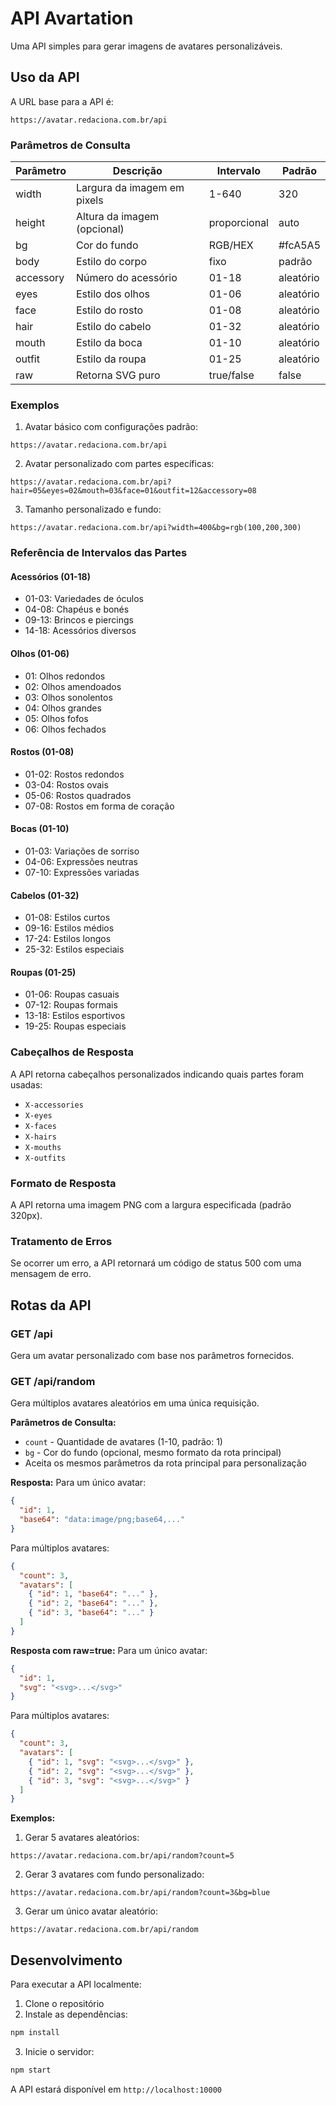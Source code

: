 # API Avartation

Uma API simples para gerar imagens de avatares personalizáveis.

## Uso da API

A URL base para a API é:
```
https://avatar.redaciona.com.br/api
```

### Parâmetros de Consulta

| Parâmetro  | Descrição                      | Intervalo      | Padrão     |
|------------|--------------------------------|----------------|------------|
| width      | Largura da imagem em pixels    | 1-640         | 320       |
| height     | Altura da imagem (opcional)    | proporcional  | auto      |
| bg         | Cor do fundo                   | RGB/HEX       | #fcA5A5   |
| body       | Estilo do corpo               | fixo          | padrão    |
| accessory  | Número do acessório           | 01-18         | aleatório |
| eyes       | Estilo dos olhos              | 01-06         | aleatório |
| face       | Estilo do rosto               | 01-08         | aleatório |
| hair       | Estilo do cabelo              | 01-32         | aleatório |
| mouth      | Estilo da boca                | 01-10         | aleatório |
| outfit     | Estilo da roupa               | 01-25         | aleatório |
| raw        | Retorna SVG puro              | true/false    | false     |

### Exemplos

1. Avatar básico com configurações padrão:
```
https://avatar.redaciona.com.br/api
```

2. Avatar personalizado com partes específicas:
```
https://avatar.redaciona.com.br/api?hair=05&eyes=02&mouth=03&face=01&outfit=12&accessory=08
```

3. Tamanho personalizado e fundo:
```
https://avatar.redaciona.com.br/api?width=400&bg=rgb(100,200,300)
```

### Referência de Intervalos das Partes

#### Acessórios (01-18)
- 01-03: Variedades de óculos
- 04-08: Chapéus e bonés
- 09-13: Brincos e piercings
- 14-18: Acessórios diversos

#### Olhos (01-06)
- 01: Olhos redondos
- 02: Olhos amendoados
- 03: Olhos sonolentos
- 04: Olhos grandes
- 05: Olhos fofos
- 06: Olhos fechados

#### Rostos (01-08)
- 01-02: Rostos redondos
- 03-04: Rostos ovais
- 05-06: Rostos quadrados
- 07-08: Rostos em forma de coração

#### Bocas (01-10)
- 01-03: Variações de sorriso
- 04-06: Expressões neutras
- 07-10: Expressões variadas

#### Cabelos (01-32)
- 01-08: Estilos curtos
- 09-16: Estilos médios
- 17-24: Estilos longos
- 25-32: Estilos especiais

#### Roupas (01-25)
- 01-06: Roupas casuais
- 07-12: Roupas formais
- 13-18: Estilos esportivos
- 19-25: Roupas especiais

### Cabeçalhos de Resposta

A API retorna cabeçalhos personalizados indicando quais partes foram usadas:
- `X-accessories`
- `X-eyes`
- `X-faces`
- `X-hairs`
- `X-mouths`
- `X-outfits`

### Formato de Resposta

A API retorna uma imagem PNG com a largura especificada (padrão 320px).

### Tratamento de Erros

Se ocorrer um erro, a API retornará um código de status 500 com uma mensagem de erro.

## Rotas da API

### GET /api

Gera um avatar personalizado com base nos parâmetros fornecidos.

### GET /api/random

Gera múltiplos avatares aleatórios em uma única requisição.

**Parâmetros de Consulta:**
- `count` - Quantidade de avatares (1-10, padrão: 1)
- `bg` - Cor do fundo (opcional, mesmo formato da rota principal)
- Aceita os mesmos parâmetros da rota principal para personalização

**Resposta:**
Para um único avatar:
```json
{
  "id": 1,
  "base64": "data:image/png;base64,..."
}
```

Para múltiplos avatares:
```json
{
  "count": 3,
  "avatars": [
    { "id": 1, "base64": "..." },
    { "id": 2, "base64": "..." },
    { "id": 3, "base64": "..." }
  ]
}
```

**Resposta com raw=true:**
Para um único avatar:
```json
{
  "id": 1,
  "svg": "<svg>...</svg>"
}
```

Para múltiplos avatares:
```json
{
  "count": 3,
  "avatars": [
    { "id": 1, "svg": "<svg>...</svg>" },
    { "id": 2, "svg": "<svg>...</svg>" },
    { "id": 3, "svg": "<svg>...</svg>" }
  ]
}
```

**Exemplos:**

1. Gerar 5 avatares aleatórios:
```
https://avatar.redaciona.com.br/api/random?count=5
```

2. Gerar 3 avatares com fundo personalizado:
```
https://avatar.redaciona.com.br/api/random?count=3&bg=blue
```

3. Gerar um único avatar aleatório:
```
https://avatar.redaciona.com.br/api/random
```

## Desenvolvimento

Para executar a API localmente:

1. Clone o repositório
2. Instale as dependências:
```bash
npm install
```
3. Inicie o servidor:
```bash
npm start
```

A API estará disponível em `http://localhost:10000`
